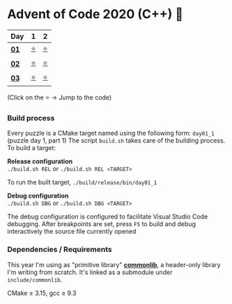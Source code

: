 # Advent of Code 2020 (C++) 🎄

<div align="center">

| Day                                            | 1                     | 2                     |
| ---------------------------------------------- | :-------------------: | :-------------------: |
| **[01](https://adventofcode.com/2020/day/1)**  | [⭐](src/day01_1.cpp) | [⭐](src/day01_2.cpp) |
| **[02](https://adventofcode.com/2020/day/2)**  | [⭐](src/day02_1.cpp) | [⭐](src/day02_2.cpp) |
| **[03](https://adventofcode.com/2020/day/3)**  | [⭐](src/day03_1.cpp) | [⭐](src/day03_2.cpp) |

</div>

(Click on the ⭐ → Jump to the code)

### Build process

Every puzzle is a CMake target named using the following form: `day01_1` (puzzle day 1, part 1)
The script `build.sh` takes care of the building process. To build a target:

**Release configuration**  
`./build.sh REL` or `./build.sh REL <TARGET>`

To run the built target, `./build/release/bin/day01_1`

**Debug configuration**  
`./build.sh DBG` or `./build.sh DBG <TARGET>`

The debug configuration is configured to facilitate Visual Studio Code debugging.
After breakpoints are set, press `F5` to build and debug interactively the source file currently opened

### Dependencies / Requirements

This year I'm using as "primitive library" **[commonlib](https://github.com/albertosantagostino/commonlib-cpp)**, a
header-only library I'm writing from scratch. It's linked as a submodule under `include/commonlib`.

CMake ≥ 3.15, gcc ≥ 9.3
